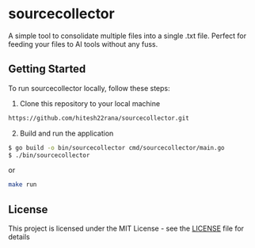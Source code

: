 # sourcecollector

A simple tool to consolidate multiple files into a single .txt file. Perfect for feeding your files to AI tools without any fuss.

## Getting Started

To run sourcecollector locally, follow these steps:

1. Clone this repository to your local machine
```bash
https://github.com/hitesh22rana/sourcecollector.git
```

2. Build and run the application
```bash
$ go build -o bin/sourcecollector cmd/sourcecollector/main.go
$ ./bin/sourcecollector
```

or
```bash
make run
```

## License

This project is licensed under the MIT License - see the [LICENSE](https://github.com/hitesh22rana/sourcecollector/blob/main/LICENSE) file for details
